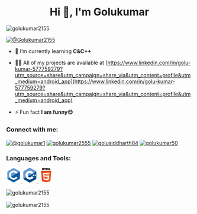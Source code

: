 <h1 align="center">Hi 👋, I'm Golukumar</h1>

<p align="left"> <img src="https://komarev.com/ghpvc/?username=golukumar2155&label=Profile%20views&color=0e75b6&style=flat" alt="golukumar2155" /> </p>

<p align="left"> <a href="https://twitter.com/@GoluKumar2155" target="blank"><img src="https://img.shields.io/twitter/follow/GoluKumar2155?logo=twitter&style=for-the-badge" alt="@Golukumar2155" /></a> </p>

- 🌱 I’m currently learning **C&C++**

- 👨‍💻 All of my projects are available at [https://www.linkedin.com/in/golu-kumar-577759279?utm_source=share&utm_campaign=share_via&utm_content=profile&utm_medium=android_app](https://www.linkedin.com/in/golu-kumar-577759279?utm_source=share&utm_campaign=share_via&utm_content=profile&utm_medium=android_app)

- ⚡ Fun fact **I am funny😊**

<h3 align="left">Connect with me:</h3>
<p align="left">
<a href="https://twitter.com/@golukumar1" target="blank"><img align="center" src="https://raw.githubusercontent.com/rahuldkjain/github-profile-readme-generator/master/src/images/icons/Social/twitter.svg" alt="@golukumar1" height="30" width="40" /></a>
<a href="https://linkedin.com/in/golukumar2555" target="blank"><img align="center" src="https://raw.githubusercontent.com/rahuldkjain/github-profile-readme-generator/master/src/images/icons/Social/linked-in-alt.svg" alt="golukumar2555" height="30" width="40" /></a>
<a href="https://instagram.com/golusiddharth84" target="blank"><img align="center" src="https://raw.githubusercontent.com/rahuldkjain/github-profile-readme-generator/master/src/images/icons/Social/instagram.svg" alt="golusiddharth84" height="30" width="40" /></a>
<a href="https://www.leetcode.com/golukumar75" target="blank"><img align="center" src="https://raw.githubusercontent.com/rahuldkjain/github-profile-readme-generator/master/src/images/icons/Social/leet-code.svg" alt="golukumar50" height="30" width="40" /></a>
</p>

<h3 align="left">Languages and Tools:</h3>
<p align="left"> <a href="https://www.cprogramming.com/" target="_blank" rel="noreferrer"> <img src="https://raw.githubusercontent.com/devicons/devicon/master/icons/c/c-original.svg" alt="c" width="40" height="40"/> </a> <a href="https://www.w3schools.com/cpp/" target="_blank" rel="noreferrer"> <img src="https://raw.githubusercontent.com/devicons/devicon/master/icons/cplusplus/cplusplus-original.svg" alt="cplusplus" width="40" height="40"/> </a> <a href="https://www.w3.org/html/" target="_blank" rel="noreferrer"> <img src="https://raw.githubusercontent.com/devicons/devicon/master/icons/html5/html5-original-wordmark.svg" alt="html5" width="40" height="40"/> </a> </p>

<p><img align="center" src="https://github-readme-stats.vercel.app/api/top-langs?username=golukumar2155&show_icons=true&locale=en&layout=compact" alt="golukumar2155" /></p>

<p><img align="center" src="https://github-readme-streak-stats.herokuapp.com/?user=golukumar2155&" alt="golukumar2155" /></p>
